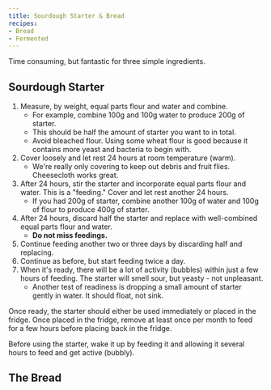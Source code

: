 ```yaml
---
title: Sourdough Starter & Bread
recipes:
- Bread
- Fermented
---
```


Time consuming, but fantastic for three simple ingredients.

## Sourdough Starter

1. Measure, by weight, equal parts flour and water and combine.
    * For example, combine 100g and 100g water to produce 200g of starter.
    * This should be half the amount of starter you want to in total.
    * Avoid bleached flour. Using some wheat flour is good because it contains more yeast and bacteria to begin with.
2. Cover loosely and let rest 24 hours at room temperature (warm).
    * We're really only covering to keep out debris and fruit flies. Cheesecloth works great.
3. After 24 hours, stir the starter and incorporate  equal parts flour and water. This is a "feeding." Cover and let rest another 24 hours.
    * If you had 200g of starter, combine another 100g of water and 100g of flour to produce 400g of starter.
4. After 24 hours, discard half the starter and replace with well-combined equal parts flour and water.
    * **Do not miss feedings.**
5. Continue feeding another two or three days by discarding half and replacing.
6. Continue as before, but start feeding twice a day.
7. When it's ready, there will be a lot of activity (bubbles) within just a few hours of feeding. The starter will smell sour, but yeasty - not unpleasant.
    * Another test of readiness is dropping a small amount of starter gently in water. It should float, not sink.

Once ready, the starter should either be used immediately or placed in the fridge. Once placed in the fridge, remove at least once per month to feed for a few hours before placing back in the fridge.

Before using the starter, wake it up by feeding it and allowing it several hours to feed and get active (bubbly).

## The Bread